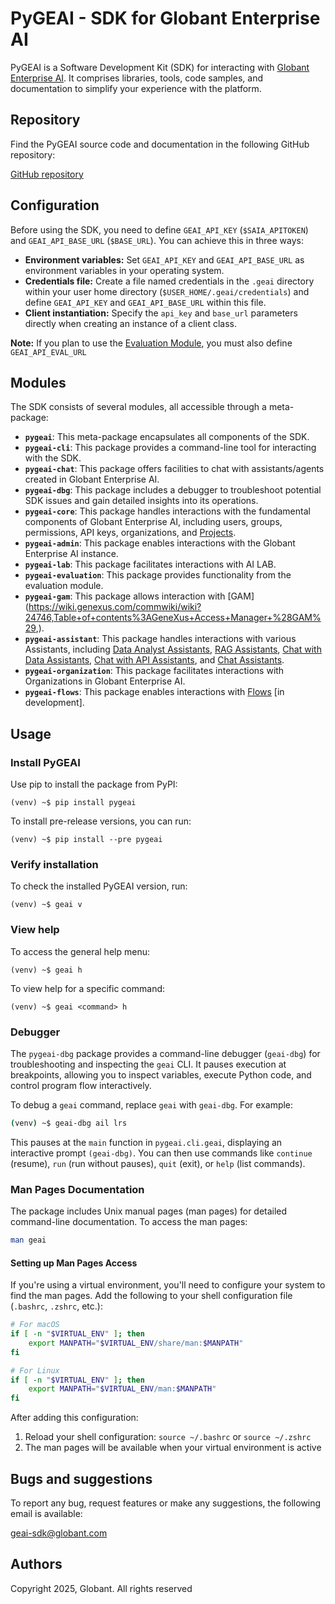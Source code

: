 # PyGEAI - SDK for Globant Enterprise AI

PyGEAI is a Software Development Kit (SDK) for interacting with [Globant Enterprise AI](https://wiki.genexus.com/enterprise-ai/wiki?8,Table+of+contents%3AEnterprise+AI). It comprises libraries, tools, code samples, and documentation to simplify your experience with the platform.

## Repository

Find the PyGEAI source code and documentation in the following GitHub repository:

[GitHub repository](https://github.com/RT-GEN029-GI/pygeai)

## Configuration

Before using the SDK, you need to define `GEAI_API_KEY` (`$SAIA_APITOKEN`) and `GEAI_API_BASE_URL` (`$BASE_URL`). You can achieve this in three ways:

* **Environment variables:** Set `GEAI_API_KEY` and `GEAI_API_BASE_URL` as environment variables in your operating system.
* **Credentials file:** Create a file named credentials in the `.geai` directory within your user home directory (`$USER_HOME/.geai/credentials`) and define `GEAI_API_KEY` and `GEAI_API_BASE_URL` within this file.
* **Client instantiation:** Specify the `api_key` and `base_url` parameters directly when creating an instance of a client class.

**Note:** If you plan to use the [Evaluation Module](https://wiki.genexus.com/enterprise-ai/wiki?896,Evaluation), you must also define `GEAI_API_EVAL_URL`

## Modules

The SDK consists of several modules, all accessible through a meta-package:

- **`pygeai`**: This meta-package encapsulates all components of the SDK.
- **`pygeai-cli`**: This package provides a command-line tool for interacting with the SDK.
- **`pygeai-chat`**: This package offers facilities to chat with assistants/agents created in Globant Enterprise AI.
- **`pygeai-dbg`**: This package includes a debugger to troubleshoot potential SDK issues and gain detailed insights into its operations.
- **`pygeai-core`**: This package handles interactions with the fundamental components of Globant Enterprise AI, including users, groups, permissions, API keys, organizations, and [Projects](https://wiki.genexus.com/enterprise-ai/wiki?565,Projects).
- **`pygeai-admin`**: This package enables interactions with the Globant Enterprise AI instance.
- **`pygeai-lab`**: This package facilitates interactions with AI LAB.
- **`pygeai-evaluation`**: This package provides functionality from the evaluation module.
- **`pygeai-gam`**: This package allows interaction with [GAM] (https://wiki.genexus.com/commwiki/wiki?24746,Table+of+contents%3AGeneXus+Access+Manager+%28GAM%29,).
- **`pygeai-assistant`**: This package handles interactions with various Assistants, including [Data Analyst Assistants](https://wiki.genexus.com/enterprise-ai/wiki?886,Data+Analyst+Assistant+2.0), [RAG Assistants](https://wiki.genexus.com/enterprise-ai/wiki?44,RAG+Assistants+Introduction), [Chat with Data Assistants](https://wiki.genexus.com/enterprise-ai/wiki?159,Chat+with+Data+Assistant), [Chat with API Assistants](https://wiki.genexus.com/enterprise-ai/wiki?110,API+Assistant), and [Chat Assistants](https://wiki.genexus.com/enterprise-ai/wiki?708,Chat+Assistant).
- **`pygeai-organization`**: This package facilitates interactions with Organizations in Globant Enterprise AI.
- **`pygeai-flows`**: This package enables interactions with [Flows](https://wiki.genexus.com/enterprise-ai/wiki?321,Flows+in+Globant+Enterprise+AI) [in development]. 

## Usage

### Install PyGEAI
Use pip to install the package from PyPI:

```
(venv) ~$ pip install pygeai
```

To install pre-release versions, you can run:
```
(venv) ~$ pip install --pre pygeai
```

### Verify installation
To check the installed PyGEAI version, run:

```
(venv) ~$ geai v
```

### View help

To access the general help menu:

```
(venv) ~$ geai h
```
To view help for a specific command:

```
(venv) ~$ geai <command> h
```

### Debugger

The `pygeai-dbg` package provides a command-line debugger (`geai-dbg`) for troubleshooting and inspecting the `geai` CLI. 
It pauses execution at breakpoints, allowing you to inspect variables, execute Python code, and control program flow interactively.

To debug a `geai` command, replace `geai` with `geai-dbg`. For example:

```bash
(venv) ~$ geai-dbg ail lrs
```

This pauses at the `main` function in `pygeai.cli.geai`, displaying an interactive prompt `(geai-dbg)`. 
You can then use commands like `continue` (resume), `run` (run without pauses), `quit` (exit), or `help` (list commands).


### Man Pages Documentation

The package includes Unix manual pages (man pages) for detailed command-line documentation. To access the man pages:

```bash
man geai
```

#### Setting up Man Pages Access

If you're using a virtual environment, you'll need to configure your system to find the man pages. Add the following to your shell configuration file (`.bashrc`, `.zshrc`, etc.):

```bash
# For macOS
if [ -n "$VIRTUAL_ENV" ]; then
    export MANPATH="$VIRTUAL_ENV/share/man:$MANPATH"
fi

# For Linux
if [ -n "$VIRTUAL_ENV" ]; then
    export MANPATH="$VIRTUAL_ENV/man:$MANPATH"
fi
```

After adding this configuration:
1. Reload your shell configuration: `source ~/.bashrc` or `source ~/.zshrc`
2. The man pages will be available when your virtual environment is active

## Bugs and suggestions
To report any bug, request features or make any suggestions, the following email is available:

<geai-sdk@globant.com>

## Authors
Copyright 2025, Globant. All rights reserved
